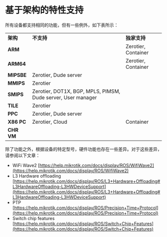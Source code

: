 # 基于架构的特性支持

所有设备都支持相同的功能，但有一些例外，如下表所示：

<table resolved=""><colgroup><col><col><col></colgroup><tbody><tr><td title="Background color : Light grey 100%" data-highlight-colour="#f4f5f7"><strong title="">架构</strong></td><td title="Background color : Light grey 100%" data-highlight-colour="#f4f5f7"><strong title="">不支持</strong></td><td title="Background color : Light grey 100%" data-highlight-colour="#f4f5f7"><strong title="">独家支持</strong></td></tr><tr><td><strong>ARM</strong></td><td><br></td><td>Zerotier, Container</td></tr><tr><td><strong>ARM64</strong></td><td><br></td><td>Zerotier, Container</td></tr><tr><td><strong>MIPSBE</strong></td><td>Zerotier, Dude server</td><td><br></td></tr><tr><td><strong>MMIPS</strong></td><td>Zerotier</td><td><br></td></tr><tr><td><strong>SMIPS</strong></td><td>Zerotier, DOT1X, BGP, MPLS, PIMSM, Dude server, User manager</td><td><br></td></tr><tr><td><strong>TILE</strong></td><td>Zerotier</td><td><br></td></tr><tr><td><strong>PPC</strong></td><td>Zerotier, Dude server</td><td><br></td></tr><tr><td><strong>X86 PC<br></strong></td><td>Zerotier, Cloud</td><td>Container</td></tr><tr><td><strong>CHR VM<br></strong></td><td><br></td><td><br></td></tr></tbody></table>

除了功能之外，根据设备的特定型号，硬件功能也存在一些差异。对于这些差异，请参阅以下文章：

-   WiFi Wave2 [https://help.mikrotik.com/docs/display/ROS/WifiWave2](https://help.mikrotik.com/docs/display/ROS/WifiWave2)
-   L3 Hardware offloading [https://help.mikrotik.com/docs/display/ROS/L3+Hardware+Offloading#L3HardwareOffloading-L3HWDeviceSupport](https://help.mikrotik.com/docs/display/ROS/L3+Hardware+Offloading#L3HardwareOffloading-L3HWDeviceSupport)
-   PTP [https://help.mikrotik.com/docs/display/ROS/Precision+Time+Protocol](https://help.mikrotik.com/docs/display/ROS/Precision+Time+Protocol)
-   Switch chip features [https://help.mikrotik.com/docs/display/ROS/Switch+Chip+Features](https://help.mikrotik.com/docs/display/ROS/Switch+Chip+Features)


